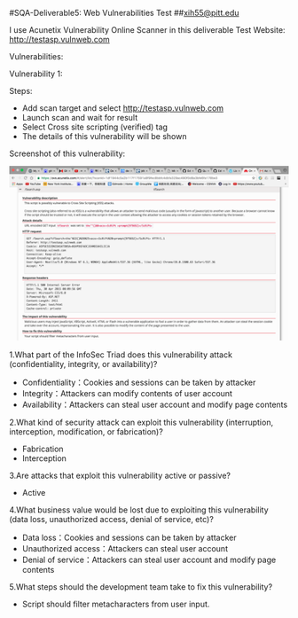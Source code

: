 #SQA-Deliverable5: Web Vulnerabilities Test
##xih55@pitt.edu

I use Acunetix Vulnerability Online Scanner in this deliverable
Test Website: http://testasp.vulnweb.com
    
Vulnerabilities:

Vulnerability 1:
    
Steps:
* Add scan target and select http://testasp.vulnweb.com
* Launch scan and wait for result
* Select Cross site scripting (verified) tag
* The details of this vulnerability will be shown
    
Screenshot of this vulnerability:
    
![image](https://github.com/JamesHuang0301/SQA-Deliverable5/blob/master/Screen%20Shot%202016-11-15%20at%2011.37.12%20PM.png)

1.What part of the InfoSec Triad does this vulnerability attack (confidentiality, integrity, or availability)?
* Confidentiality：Cookies and sessions can be taken by attacker
* Integrity：Attackers can modify contents of user account
* Availability：Attackers can steal user account and modify page contents

2.What kind of security attack can exploit this vulnerability (interruption, interception, modification, or fabrication)?
* Fabrication
* Interception

3.Are attacks that exploit this vulnerability active or passive?
* Active

4.What business value would be lost due to exploiting this vulnerability (data loss, unauthorized access, denial of service, etc)?
* Data loss：Cookies and sessions can be taken by attacker
* Unauthorized access：Attackers can steal user account
* Denial of service：Attackers can steal user account and modify page contents

5.What steps should the development team take to fix this vulnerability?
* Script should filter metacharacters from user input.

